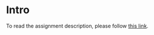 # Intro

To read the assignment description, please follow [this link](https://projetos.imd.ufrn.br/CG_DIM0451/proj-07-acceleration-data-structure).
